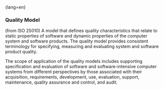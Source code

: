 {lang=en}
### Quality Model
(from ISO 25010) A model that defines quality characteristics that relate to static properties of software and dynamic properties of the computer system and software products. The quality model provides consistent terminology for specifying, measuring and evaluating system and software product quality.

The scope of application of the quality models includes supporting specification and evaluation of software and software-intensive computer systems from different perspectives by those associated with their acquisition, requirements, development, use, evaluation, support, maintenance, quality assurance and control, and audit.

